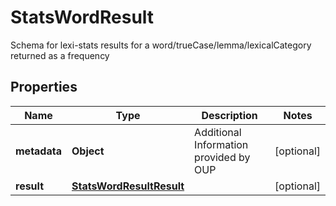 

# StatsWordResult

Schema for lexi-stats results for a word/trueCase/lemma/lexicalCategory returned as a frequency

## Properties

| Name | Type | Description | Notes |
|------------ | ------------- | ------------- | -------------|
|**metadata** | **Object** | Additional Information provided by OUP |  [optional] |
|**result** | [**StatsWordResultResult**](StatsWordResultResult.md) |  |  [optional] |




